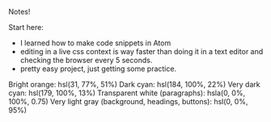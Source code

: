 Notes!

Start here:
- I learned how to make code snippets in Atom
- editing in a live css context is way faster than doing it in a text editor and checking the browser every 5 seconds.
- pretty easy project, just getting some practice. 












Bright orange: hsl(31, 77%, 51%)
Dark cyan: hsl(184, 100%, 22%)
Very dark cyan: hsl(179, 100%, 13%)
Transparent white (paragraphs): hsla(0, 0%, 100%, 0.75)
Very light gray (background, headings, buttons): hsl(0, 0%, 95%)
